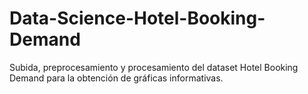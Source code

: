 # Data-Science-Hotel-Booking-Demand

Subida, preprocesamiento y procesamiento del dataset Hotel Booking Demand para la obtención de gráficas informativas.
